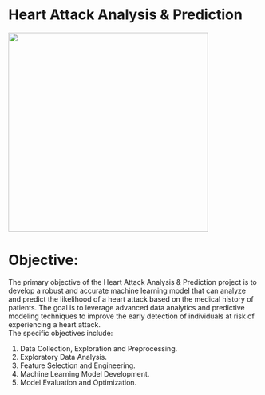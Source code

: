 # Heart Attack Analysis & Prediction
<img src="https://clipart-library.com/img/1095592.jpg" width="400" height="400">

# Objective:
The primary objective of the Heart Attack Analysis & Prediction project is to develop a robust and accurate machine learning model that can analyze and predict the likelihood of a heart attack based on the medical history of patients. The goal is to leverage advanced data analytics and predictive modeling techniques to improve the early detection of individuals at risk of experiencing a heart attack.<br>
The specific objectives include:<br>
1. Data Collection, Exploration and Preprocessing.
2. Exploratory Data Analysis.
3. Feature Selection and Engineering.
4. Machine Learning Model Development.
5. Model Evaluation and Optimization.
